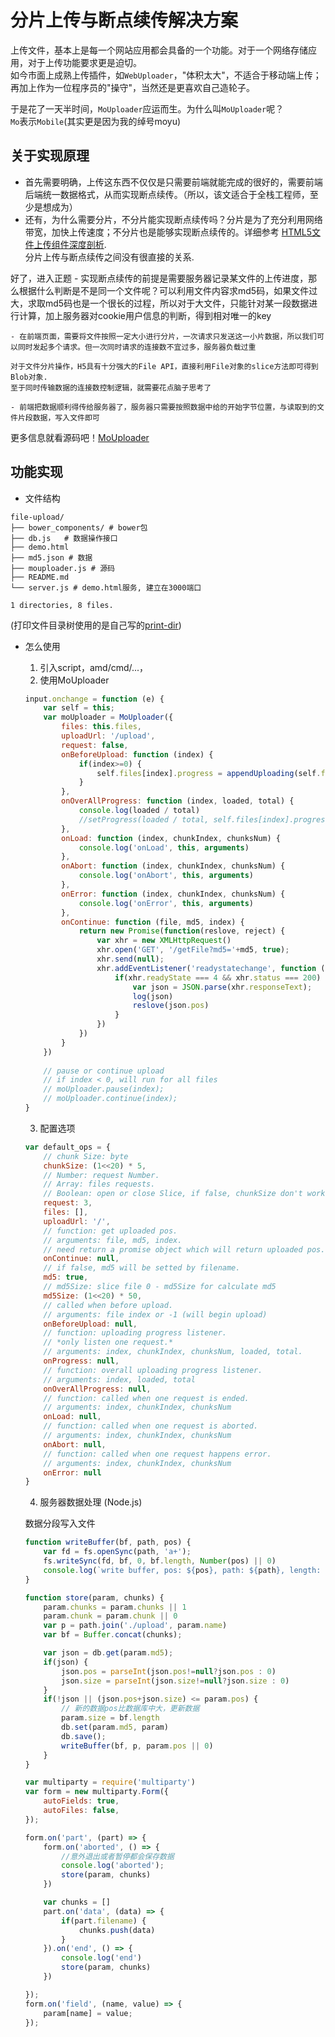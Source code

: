 # 分片上传与断点续传解决方案

上传文件，基本上是每一个网站应用都会具备的一个功能。对于一个网络存储应用，对于上传功能要求更是迫切。  
如今市面上成熟上传插件，如`WebUploader`，"体积太大"，不适合于移动端上传；再加上作为一位程序员的"操守"，当然还是更喜欢自己造轮子。

于是花了一天半时间，`MoUploader`应运而生。为什么叫`MoUploader`呢？  
`Mo`表示`Mobile`(其实更是因为我的绰号moyu)

<!--more-->

## 关于实现原理

- 首先需要明确，上传这东西不仅仅是只需要前端就能完成的很好的，需要前端后端统一数据格式，从而实现断点续传。（所以，该文适合于全栈工程师，至少是想成为）
- 还有，为什么需要分片，不分片能实现断点续传吗？分片是为了充分利用网络带宽，加快上传速度；不分片也是能够实现断点续传的。详细参考 [HTML5文件上传组件深度剖析](http://fex.baidu.com/blog/2014/04/html5-uploader/).   
分片上传与断点续传之间没有很直接的关系.

 好了，进入正题
    - 实现断点续传的前提是需要服务器记录某文件的上传进度，那么根据什么判断是不是同一个文件呢？可以利用文件内容求md5码，如果文件过大，求取md5码也是一个很长的过程，所以对于大文件，只能针对某一段数据进行计算，加上服务器对cookie用户信息的判断，得到相对唯一的key
    
    - 在前端页面，需要将文件按照一定大小进行分片，一次请求只发送这一小片数据，所以我们可以同时发起多个请求。但一次同时请求的连接数不宜过多，服务器负载过重
    
    对于文件分片操作，H5具有十分强大的File API，直接利用File对象的slice方法即可得到Blob对象.  
    至于同时传输数据的连接数控制逻辑，就需要花点脑子思考了

    - 前端把数据顺利得传给服务器了，服务器只需要按照数据中给的开始字节位置，与读取到的文件片段数据，写入文件即可
 
 更多信息就看源码吧！[MoUploader](https://github.com/moyuyc/moUploader)
 
## 功能实现

- 文件结构

```
file-upload/
├── bower_components/ # bower包
├── db.js   # 数据操作接口
├── demo.html
├── md5.json # 数据
├── mouploader.js # 源码
├── README.md 
└── server.js # demo.html服务, 建立在3000端口

1 directories, 8 files.
```
(打印文件目录树使用的是自己写的[print-dir](https://github.com/moyuyc/directory-tree))

- 怎么使用

    1. 引入script，amd/cmd/...，
    2. 使用MoUploader
    ```js
    input.onchange = function (e) {
        var self = this;
        var moUploader = MoUploader({ 
            files: this.files,
            uploadUrl: '/upload',
            request: false,
            onBeforeUpload: function (index) {
                if(index>=0) {
                    self.files[index].progress = appendUploading(self.files[index], index)
                }
            },
            onOverAllProgress: function (index, loaded, total) {
                console.log(loaded / total)
                //setProgress(loaded / total, self.files[index].progress)
            },
            onLoad: function (index, chunkIndex, chunksNum) {
                console.log('onLoad', this, arguments)
            },
            onAbort: function (index, chunkIndex, chunksNum) {
                console.log('onAbort', this, arguments)
            },
            onError: function (index, chunkIndex, chunksNum) {
                console.log('onError', this, arguments)
            },
            onContinue: function (file, md5, index) {
                return new Promise(function(reslove, reject) {
                    var xhr = new XMLHttpRequest()
                    xhr.open('GET', '/getFile?md5='+md5, true);
                    xhr.send(null);
                    xhr.addEventListener('readystatechange', function () {
                        if(xhr.readyState === 4 && xhr.status === 200) {
                            var json = JSON.parse(xhr.responseText);
                            log(json)
                            reslove(json.pos)
                        }
                    })
                })
            }
        })
        
        // pause or continue upload
        // if index < 0, will run for all files
        // moUploader.pause(index);
        // moUploader.continue(index);    
    }
    
    ```
    
    3. 配置选项
    ```js
    var default_ops = {
        // chunk Size: byte
        chunkSize: (1<<20) * 5,
        // Number: request Number.
        // Array: files requests.
        // Boolean: open or close Slice, if false, chunkSize don't work.
        request: 3,
        files: [],
        uploadUrl: '/',
        // function: get uploaded pos.
        // arguments: file, md5, index.
        // need return a promise object which will return uploaded pos.
        onContinue: null,
        // if false, md5 will be setted by filename.
        md5: true,
        // md5Size: slice file 0 - md5Size for calculate md5
        md5Size: (1<<20) * 50,
        // called when before upload.
        // arguments: file index or -1 (will begin upload)
        onBeforeUpload: null,
        // function: uploading progress listener.
        // *only listen one request.*
        // arguments: index, chunkIndex, chunksNum, loaded, total.
        onProgress: null,
        // function: overall uploading progress listener.
        // arguments: index, loaded, total
        onOverAllProgress: null,
        // function: called when one request is ended.
        // arguments: index, chunkIndex, chunksNum
        onLoad: null,
        // function: called when one request is aborted.
        // arguments: index, chunkIndex, chunksNum
        onAbort: null,
        // function: called when one request happens error.
        // arguments: index, chunkIndex, chunksNum
        onError: null
    }
    
    ```
    
    4. 服务器数据处理 (Node.js)
    
    数据分段写入文件
    ```js
    function writeBuffer(bf, path, pos) {
        var fd = fs.openSync(path, 'a+');
        fs.writeSync(fd, bf, 0, bf.length, Number(pos) || 0)
        console.log(`write buffer, pos: ${pos}, path: ${path}, length: ${bf.length}`)
    }
    
    function store(param, chunks) {
        param.chunks = param.chunks || 1
        param.chunk = param.chunk || 0
        var p = path.join('./upload', param.name)
        var bf = Buffer.concat(chunks);

        var json = db.get(param.md5);
        if(json) {
            json.pos = parseInt(json.pos!=null?json.pos : 0)
            json.size = parseInt(json.size!=null?json.size : 0)
        }
        if(!json || (json.pos+json.size) <= param.pos) {
            // 新的数据pos比数据库中大，更新数据
            param.size = bf.length
            db.set(param.md5, param)
            db.save();
            writeBuffer(bf, p, param.pos || 0)
        }
    }
    
    var multiparty = require('multiparty')
    var form = new multiparty.Form({
        autoFields: true,
        autoFiles: false,
    });
    
    form.on('part', (part) => {
        form.on('aborted', () => {
            //意外退出或者暂停都会保存数据
            console.log('aborted');
            store(param, chunks)
        })

        var chunks = []
        part.on('data', (data) => {
            if(part.filename) {
                chunks.push(data)
            }
        }).on('end', () => {
            console.log('end')
            store(param, chunks)
        })

    });
    form.on('field', (name, value) => {
        param[name] = value;
    });
    ```
    
